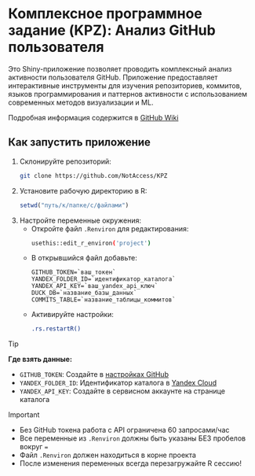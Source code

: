 # Комплексное программное задание (KPZ): Анализ GitHub пользователя

Это Shiny-приложение позволяет проводить комплексный анализ активности пользователя GitHub. Приложение предоставляет интерактивные инструменты для изучения репозиториев, коммитов, языков программирования и паттернов активности с использованием современных методов визуализации и ML.

Подробная информация содержится в [GitHub Wiki](https://github.com/NotAccess/KPZ.wiki.git)

## Как запустить приложение
1. Склонируйте репозиторий:
   ```bash
   git clone https://github.com/NotAccess/KPZ
   ```
2. Установите рабочую директорию в R:
   ```R
   setwd("путь/к/папке/с/файлами")
   ```
3. Настройте переменные окружения:
   * Откройте файл `.Renviron` для редактирования:
     ```bash
     usethis::edit_r_environ('project')
     ```
   * В открывшийся файл добавьте:
     ```
     GITHUB_TOKEN=`ваш_токен`
     YANDEX_FOLDER_ID=`идентификатор_каталога`
     YANDEX_API_KEY=`ваш_yandex_api_ключ`
     DUCK_DB=`название_базы_данных`
     COMMITS_TABLE=`название_таблицы_коммитов`
     ```
   * Активируйте настройки:
     ```bash
     .rs.restartR()
     ```

> [!TIP]
> **Где взять данные:**
> - `GITHUB_TOKEN`: Создайте в [настройках GitHub](https://github.com/settings/tokens)
> - `YANDEX_FOLDER_ID`: Идентификатор каталога в [Yandex Cloud](https://console.cloud.yandex.ru/folders)
> - `YANDEX_API_KEY`: Создайте в сервисном аккаунте на странице каталога

> [!IMPORTANT]
> - Без GitHub токена работа с API ограничена 60 запросами/час
> - Все переменные из `.Renviron` должны быть указаны БЕЗ пробелов вокруг `=`
> - Файл `.Renviron` должен находиться в корне проекта
> - После изменения переменных всегда перезагружайте R сессию!
